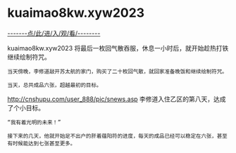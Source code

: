 # kuaimao8kw.xyw2023

<a href="https://8h9e.vip/">-------点/此/进/入/观/看/--------</a>

kuaimao8kw.xyw2023
 将最后一枚回气散吞服，休息一小时后，就开始趁热打铁继续绘制符咒。

    当天傍晚，李修道敲开苏太航的家门，购买了二十枚回气散，就回家准备晚饭和继续绘制符咒。

    当天，总共成品六张，超越最初的目标。
http://cnshupu.com/user_888/pic/snews.asp
    李修道入住乙区的第八天，达成了个小目标。

    “我有着光明的未来！”

    接下来的几天，他就开始足不出户的肝着蕴阳符的进度，每天的成品已经可以稳定在六张，甚至有时候能达到七张甚至更多。
